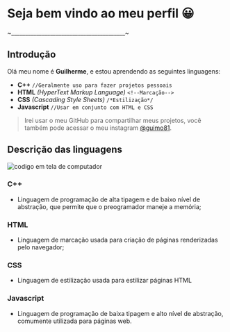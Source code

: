 # Seja bem vindo ao meu perfil 😀
~_________________________________________~
## Introdução
Olá meu nome é **Guilherme**, e estou aprendendo as seguintes linguagens:
- **C++**
```//Geralmente uso para fazer projetos pessoais```
- **HTML** *(HyperText Markup Language)*
```<!--Marcação-->```
- **CSS** *(Cascading Style Sheets)*
```/*Estilização*/```
- **Javascript**
```//Usar em conjunto com HTML e CSS```

>Irei usar o meu GitHub para compartilhar meus projetos,
> você também pode acessar o meu instagram [@guimo81](instagram.com).

## Descrição das linguagens
![codigo em tela de computador](https://images.pexels.com/photos/546819/pexels-photo-546819.jpeg)
### C++
- Linguagem de programação de alta tipagem e de baixo nível de abstração, que permite que o preogramador maneje a memória;
### HTML
- Linguagem de marcação usada para criação de páginas renderizadas pelo navegador;
### CSS
- Linguagem de estilização usada para estilizar páginas HTML
### Javascript
- Linguagem de programação de baixa tipagem e alto nível de abstração, comumente utilizada para páginas web.
